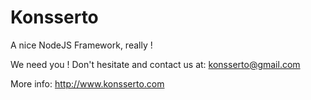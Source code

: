 Konsserto
=========

A nice NodeJS Framework, really !

We need you ! Don't hesitate and contact us at: konsserto@gmail.com

More info: http://www.konsserto.com
